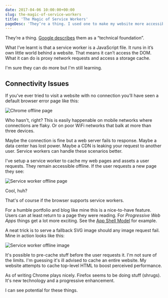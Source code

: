 ```yaml
---
date: 2017-04-06 10:00:00+00:00
slug: the-magic-of-service-workers
title: 'The Magic of Service Workers'
pageDesc: 'They’re a thing. I used one to make my website more accessible offline and faster online.'
---
```


They’re a thing. [Google describes](https://developers.google.com/web/fundamentals/getting-started/primers/service-workers) them as a “technical foundation”.

What I’ve learnt is that a service worker is a JavaScript file. It runs in it’s own little world behind a website. That means it can’t access the DOM. What it can do is proxy network requests and access a storage cache.

I'm sure they can do more but I'm still learning.

## Connectivity Issues

If you’ve ever tried to visit a website with no connection you’ll have seen a default browser error page like this:

![Chrome offline page](/images/blog/chrome-offline.png)

Who hasn't, right? This is easily happenable on mobile networks where connections are flaky. Or on poor WiFi networks that balk at more than three devices.

Maybe the connection is fine but a web server fails to response. Maybe a data center has lost power. Maybe a CDN is leaking your request to another user. Service workers can handle these scenarios better.

I've setup a service worker to cache my web pages and assets a user requests. They remain accessible offline. If the user requests a new page they see:

![Service worker offline page](/images/blog/dbushell-offline.png)

Cool, huh?

That's of course if the browser supports service workers.

For a humble portfolio and blog like mine this is a nice-to-have feature. Users can at least return to a page they were reading. For _Progressive Web Apps_ things get a lot more exciting. See the [App Shell Model](https://developers.google.com/web/fundamentals/architecture/app-shell) for example.

A neat trick is to serve a fallback SVG image should any image request fail. Mine in action looks like this:

![Service worker offline image](/images/blog/dbushell-offline-image.png)

It's possible to pre-cache stuff before the user requests it. I'm not sure of the limits. I'm guessing it's ill advised to cache an entire website. My website attempts to cache top-level HTML to boost perceived performance.

As of writing Chrome plays nicely. Firefox seems to be doing stuff (shrugs). It's new technology and a progressive enhancement.

I can see potential for these things.
